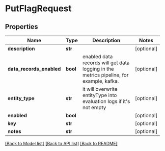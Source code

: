 # PutFlagRequest

## Properties
Name | Type | Description | Notes
------------ | ------------- | ------------- | -------------
**description** | **str** |  | [optional] 
**data_records_enabled** | **bool** | enabled data records will get data logging in the metrics pipeline, for example, kafka. | [optional] 
**entity_type** | **str** | it will overwrite entityType into evaluation logs if it&#39;s not empty | [optional] 
**enabled** | **bool** |  | [optional] 
**key** | **str** |  | [optional] 
**notes** | **str** |  | [optional] 

[[Back to Model list]](../README.md#documentation-for-models) [[Back to API list]](../README.md#documentation-for-api-endpoints) [[Back to README]](../README.md)


